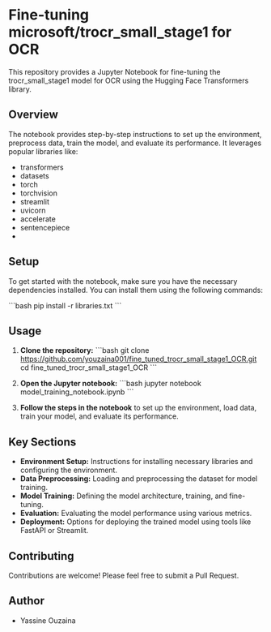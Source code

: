 # Fine-tuning microsoft/trocr_small_stage1 for OCR

This repository provides a Jupyter Notebook for fine-tuning the trocr_small_stage1 model for OCR using the Hugging Face Transformers library.

## Overview

The notebook provides step-by-step instructions to set up the environment, preprocess data, train the model, and evaluate its performance. It leverages popular libraries like:

- transformers
- datasets
- torch
- torchvision
- streamlit
- uvicorn
- accelerate
- sentencepiece
- 
## Setup

To get started with the notebook, make sure you have the necessary dependencies installed. You can install them using the following commands:

\`\`\`bash
pip install -r libraries.txt
\`\`\`

## Usage

1. **Clone the repository:**
    \`\`\`bash
    git clone https://github.com/youzaina001/fine_tuned_trocr_small_stage1_OCR.git
    cd fine_tuned_trocr_small_stage1_OCR
    \`\`\`
   
2. **Open the Jupyter notebook:**
    \`\`\`bash
    jupyter notebook model_training_notebook.ipynb
    \`\`\`

3. **Follow the steps in the notebook** to set up the environment, load data, train your model, and evaluate its performance.

## Key Sections

- **Environment Setup:** Instructions for installing necessary libraries and configuring the environment.
- **Data Preprocessing:** Loading and preprocessing the dataset for model training.
- **Model Training:** Defining the model architecture, training, and fine-tuning.
- **Evaluation:** Evaluating the model performance using various metrics.
- **Deployment:** Options for deploying the trained model using tools like FastAPI or Streamlit.

## Contributing

Contributions are welcome! Please feel free to submit a Pull Request.

## Author

- Yassine Ouzaina
